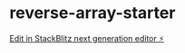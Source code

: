# reverse-array-starter

[Edit in StackBlitz next generation editor ⚡️](https://stackblitz.com/~/github.com/locbaodo/reverse-array-starter)